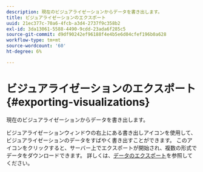 ```yaml
---
description: 現在のビジュアライゼーションからデータを書き出します。
title: ビジュアライゼーションのエクスポート
uuid: 21ec377c-70a6-4fcb-a3d4-2737f9c358b2
exl-id: 3da13061-5588-4490-9cdd-23ada6f285c5
source-git-commit: d9df90242ef96188f4e4b5e6d04cfef196b0a628
workflow-type: tm+mt
source-wordcount: '60'
ht-degree: 6%

---
```


# ビジュアライゼーションのエクスポート{#exporting-visualizations}

現在のビジュアライゼーションからデータを書き出します。

ビジュアライゼーションウィンドウの右上にある書き出しアイコンを使用して、ビジュアライゼーションのデータをすばやく書き出すことができます。 このアイコンをクリックすると、サーバー上でエクスポートが開始され、複数の形式でデータをダウンロードできます。 詳しくは、[データのエクスポート](../../../../home/c-adobe-data-workbench-dashboard/c-exporting-data.md#concept-826596f7c95649b2adbcafd91fad782b)を参照してください。
